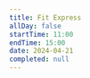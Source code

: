 ```yaml
---
title: Fit Express
allDay: false
startTime: 11:00
endTime: 15:00
date: 2024-04-21
completed: null
---
```


